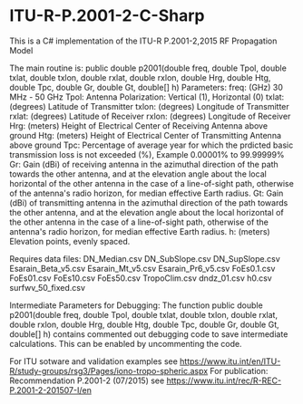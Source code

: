 # ITU-R-P.2001-2-C-Sharp

This is a C# implementation of the ITU-R P.2001-2,2015 RF Propagation Model

The main routine is:
  public double p2001(double freq, double Tpol, double txlat, double txlon, double rxlat, double rxlon,
         double Hrg, double Htg, double Tpc, double Gr, double Gt, double[] h)
Parameters:
       freq: (GHz) 30 MHz - 50 GHz
       Tpol: Antenna Polarization: Vertical (1), Horizontal (0)
       txlat: (degrees) Latitude of Transmitter
       txlon: (degrees) Longitude of Transmitter
       rxlat: (degrees) Latitude of Receiver
       rxlon: (degrees) Longitude of Receiver
       Hrg: (meters) Height of Electrical Center of Receiving Antenna above ground
       Htg: (meters) Height of Electrical Center of Transmitting Antenna above ground
       Tpc: Percentage of average year for which the prdicted basic transmission loss is not exceeded (%), Example 0.00001% to 99.99999%
       Gr: Gain (dBi) of receiving antenna in the azimuthal direction of the path towards the other antenna, and at the elevation angle about the local horizontal of the other antenna in the case of a line-of-sight path, otherwise of the antenna's radio horizon, for median effective Earth radius.
       Gt: Gain (dBi) of transmitting antenna in the azimuthal direction of the path towards the other antenna, and at the elevation angle about the local horizontal of the other antenna in the case of a line-of-sight path, otherwise of the antenna's radio horizon, for median effective Earth radius.
       h: (meters) Elevation points, evenly spaced.

Requires data files:
DN_Median.csv
DN_SubSlope.csv
DN_SupSlope.csv
Esarain_Beta_v5.csv
Esarain_Mt_v5.csv
Esarain_Pr6_v5.csv
FoEs0.1.csv
FoEs01.csv
FoEs10.csv
FoEs50.csv
TropoClim.csv
dndz_01.csv
h0.csv
surfwv_50_fixed.csv

Intermediate Parameters for Debugging:
The function public double p2001(double freq, double Tpol, double txlat, double txlon, double rxlat, double rxlon, double Hrg, double Htg, double Tpc, double Gr, double Gt, double[] h) contains commented out debugging code to save intermediate calculations.  This can be enabled by uncommenting the code.

For ITU sotware and validation examples see https://www.itu.int/en/ITU-R/study-groups/rsg3/Pages/iono-tropo-spheric.aspx
For publication: Recommendation P.2001-2 (07/2015) see https://www.itu.int/rec/R-REC-P.2001-2-201507-I/en
